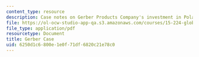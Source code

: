 ```yaml
---
content_type: resource
description: Case notes on Gerber Products Company's investment in Poland.
file: https://ol-ocw-studio-app-qa.s3.amazonaws.com/courses/15-224-global-markets-national-politics-and-the-competitive-advantage-of-firms-spring-2003/6250d1c6800e1e0f71df6820c21e78c0_gerbercasenoteslect.pdf
file_type: application/pdf
resourcetype: Document
title: Gerber Case
uid: 6250d1c6-800e-1e0f-71df-6820c21e78c0
---
```

